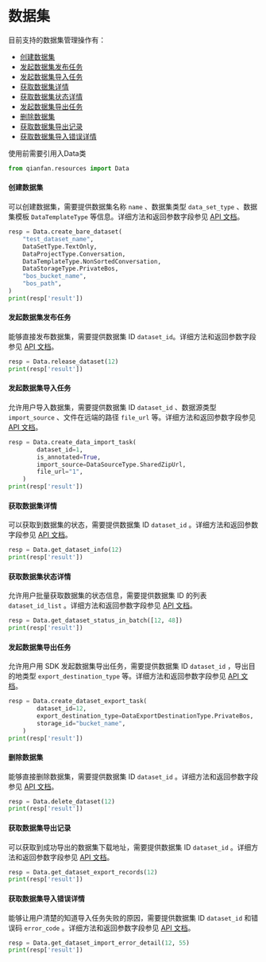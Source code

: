 # 数据集

目前支持的数据集管理操作有：
- [创建数据集](#创建数据集)
- [发起数据集发布任务](#发起数据集发布任务)
- [发起数据集导入任务](#发起数据集导入任务)
- [获取数据集详情](#获取数据集详情)
- [获取数据集状态详情](#获取数据集状态详情)
- [发起数据集导出任务](#发起数据集导出任务)
- [删除数据集](#删除数据集)
- [获取数据集导出记录](#获取数据集导出记录)
- [获取数据集导入错误详情](#获取数据集导入错误详情)

使用前需要引用入Data类
```python
from qianfan.resources import Data
```

#### **创建数据集**
可以创建数据集，需要提供数据集名称 `name` 、数据集类型 `data_set_type` 、数据集模板 `DataTemplateType` 等信息。详细方法和返回参数字段参见 [API 文档](https://cloud.baidu.com/doc/WENXINWORKSHOP/s/qloic44vr)。

```python
resp = Data.create_bare_dataset(
    "test_dataset_name",
    DataSetType.TextOnly,
    DataProjectType.Conversation,
    DataTemplateType.NonSortedConversation,
    DataStorageType.PrivateBos,
    "bos_bucket_name",
    "bos_path",
)
print(resp['result'])
```

#### **发起数据集发布任务**
能够直接发布数据集，需要提供数据集 ID `dataset_id`。详细方法和返回参数字段参见 [API 文档](https://cloud.baidu.com/doc/WENXINWORKSHOP/s/Uloic6krs)。

```python
resp = Data.release_dataset(12)
print(resp['result'])
```

#### **发起数据集导入任务**
允许用户导入数据集，需要提供数据集 ID `dataset_id` 、数据源类型 `import_source` 、文件在远端的路径 `file_url` 等。详细方法和返回参数字段参见 [API 文档](https://cloud.baidu.com/doc/WENXINWORKSHOP/s/Yloic82qy)。

```python
resp = Data.create_data_import_task(
        dataset_id=1,
        is_annotated=True,
        import_source=DataSourceType.SharedZipUrl,
        file_url="1",
    )
print(resp['result'])
```

#### **获取数据集详情** 
可以获取到数据集的状态，需要提供数据集 ID `dataset_id` 。详细方法和返回参数字段参见 [API 文档](https://cloud.baidu.com/doc/WENXINWORKSHOP/s/Xloick80a)。

```python
resp = Data.get_dataset_info(12)
print(resp['result'])
```

#### **获取数据集状态详情** 
允许用户批量获取数据集的状态信息，需要提供数据集 ID 的列表 `dataset_id_list` 。详细方法和返回参数字段参见 [API 文档](https://cloud.baidu.com/doc/WENXINWORKSHOP/s/Sloicm9qz)。

```python
resp = Data.get_dataset_status_in_batch([12, 48])
print(resp['result'])
```

#### **发起数据集导出任务** 
允许用户用 SDK 发起数据集导出任务，需要提供数据集 ID `dataset_id` ，导出目的地类型 `export_destination_type` 等。详细方法和返回参数字段参见 [API 文档](https://cloud.baidu.com/doc/WENXINWORKSHOP/s/bloicnydp)。

```python
resp = Data.create_dataset_export_task(
        dataset_id=12,
        export_destination_type=DataExportDestinationType.PrivateBos,
        storage_id="bucket_name",
    )
print(resp['result'])
```

#### **删除数据集** 
能够直接删除数据集，需要提供数据集 ID `dataset_id` 。详细方法和返回参数字段参见 [API 文档](https://cloud.baidu.com/doc/WENXINWORKSHOP/s/Oloicp6fk)。

```python
resp = Data.delete_dataset(12)
print(resp['result'])
```

#### **获取数据集导出记录** 
可以获取到成功导出的数据集下载地址，需要提供数据集 ID `dataset_id` 。详细方法和返回参数字段参见 [API 文档](https://cloud.baidu.com/doc/WENXINWORKSHOP/s/Zlonqgtw0)。

```python
resp = Data.get_dataset_export_records(12)
print(resp['result'])
```

#### **获取数据集导入错误详情** 
能够让用户清楚的知道导入任务失败的原因，需要提供数据集 ID `dataset_id` 和错误码 `error_code` 。详细方法和返回参数字段参见 [API 文档](https://cloud.baidu.com/doc/WENXINWORKSHOP/s/hlonqulbq)。

```python
resp = Data.get_dataset_import_error_detail(12, 55)
print(resp['result'])
```